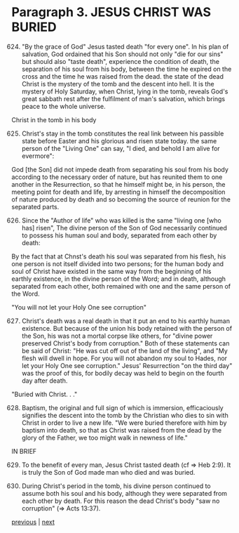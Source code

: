 # Paragraph 3. JESUS CHRIST WAS BURIED

624. "By the grace of God" Jesus tasted death "for every one". In his plan of salvation, God ordained that his Son should not only "die for our sins" but should also "taste death", experience the condition of death, the separation of his soul from his body, between the time he expired on the cross and the time he was raised from the dead. the state of the dead Christ is the mystery of the tomb and the descent into hell. It is the mystery of Holy Saturday, when Christ, lying in the tomb, reveals God's great sabbath rest after the fulfilment of man's salvation, which brings peace to the whole universe.

Christ in the tomb in his body

625. Christ's stay in the tomb constitutes the real link between his passible state before Easter and his glorious and risen state today. the same person of the "Living One" can say, "I died, and behold I am alive for evermore":

God [the Son] did not impede death from separating his soul from his body according to the necessary order of nature, but has reunited them to one another in the Resurrection, so that he himself might be, in his person, the meeting point for death and life, by arresting in himself the decomposition of nature produced by death and so becoming the source of reunion for the separated parts.

626. Since the "Author of life" who was killed is the same "living one [who has] risen", The divine person of the Son of God necessarily continued to possess his human soul and body, separated from each other by death:

By the fact that at Chnst's death his soul was separated from his flesh, his one person is not itself divided into two persons; for the human body and soul of Christ have existed in the same way from the beginning of his earthly existence, in the divine person of the Word; and in death, although separated from each other, both remained with one and the same person of the Word.

"You will not let your Holy One see corruption"

627. Christ's death was a real death in that it put an end to his earthly human existence. But because of the union his body retained with the person of the Son, his was not a mortal corpse like others, for "divine power preserved Christ's body from corruption." Both of these statements can be said of Christ: "He was cut off out of the land of the living", and "My flesh will dwell in hope. For you will not abandon my soul to Hades, nor let your Holy One see corruption." Jesus' Resurrection "on the third day" was the proof of this, for bodily decay was held to begin on the fourth day after death.

"Buried with Christ. . ."

628. Baptism, the original and full sign of which is immersion, efficaciously signifies the descent into the tomb by the Christian who dies to sin with Christ in order to live a new life. "We were buried therefore with him by baptism into death, so that as Christ was raised from the dead by the glory of the Father, we too might walk in newness of life."

IN BRIEF

629. To the benefit of every man, Jesus Christ tasted death (cf ⇒ Heb 2:9). It is truly the Son of God made man who died and was buried.

630. During Christ's period in the tomb, his divine person continued to assume both his soul and his body, although they were separated from each other by death. For this reason the dead Christ's body "saw no corruption" (⇒ Acts 13:37).

[previous](https://github.com/Tenari/non-fiction/blob/master/catechism/__P1O.md) | [next](https://github.com/Tenari/non-fiction/blob/master/catechism/__P1Q.md)
